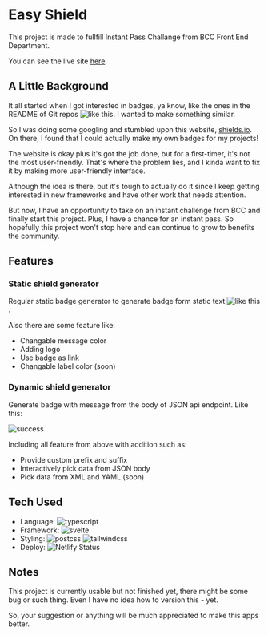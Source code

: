 # Easy Shield

This project is made to fullfill Instant Pass Challange from BCC Front End Department.

You can see the live site [here](https://easy-shield.netlify.app).

## A Little Background

It all started when I got interested in badges, ya know, like the ones in the README of Git repos ![like this](https://img.shields.io/badge/like-this%20one-0F80C1). I wanted to make something similar.

So I was doing some googling and stumbled upon this website, [shields.io](https://shields.io). On there, I found that I could actually make my own badges for my projects!

The website is okay plus it's got the job done, but for a first-timer, it's not the most user-friendly. That's where the problem lies, and I kinda want to fix it by making more user-friendly interface.

Although the idea is there, but it's tough to actually do it since I keep getting interested in new frameworks and have other work that needs attention.

But now, I have an opportunity to take on an instant challenge from BCC and finally start this project. Plus, I have a chance for an instant pass. So hopefully this project won't stop here and can continue to grow to benefits the community.

## Features

### Static shield generator

Regular static badge generator to generate badge form static text ![like this](https://img.shields.io/badge/like-this%20one-0F80C1).

Also there are some feature like:

- Changable message color
- Adding logo
- Use badge as link
- Changable label color (soon)

### Dynamic shield generator

Generate badge with message from the body of JSON api endpoint. Like this:

![success](https://img.shields.io/badge/dynamic/json?label=quotes&color=%230F80C1&url=https%3A%2F%2Fapi.quotable.io%2Frandom&query=%24.content)

Including all feature from above with addition such as:

- Provide custom prefix and suffix
- Interactively pick data from JSON body
- Pick data from XML and YAML (soon)

## Tech Used

- Language: ![typescript](https://img.shields.io/badge/-typescript-ffffff?logo=typescript)
- Framework: ![svelte](https://img.shields.io/badge/-svelte-212121?logo=svelte)
- Styling: ![postcss](https://img.shields.io/badge/-postcss-d6380a?logo=postcss) ![tailwindcss](https://img.shields.io/badge/-tailwindcss-ffffff?logo=tailwindcss)
- Deploy: ![Netlify Status](https://api.netlify.com/api/v1/badges/e0251560-4b6c-4bf4-93c2-3896921a1e2d/deploy-status)

## Notes

This project is currently usable but not finished yet, there might be some bug or such thing. Even I have no idea how to version this - yet.

So, your suggestion or anything will be much appreciated to make this apps better.
